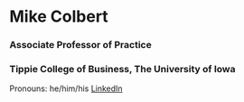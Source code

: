 # Mike Colbert
### Associate Professor of Practice
### Tippie College of Business, The University of Iowa
Pronouns: he/him/his
[LinkedIn](https://www.linkedin.com/mikecolbert)

<!--
**mikecolbert/mikecolbert** is a ✨ _special_ ✨ repository because its `README.md` (this file) appears on your GitHub profile.

Here are some ideas to get you started:

- 🔭 I’m currently working on ...
- 🌱 I’m currently learning ...
- 👯 I’m looking to collaborate on ...
- 🤔 I’m looking for help with ...
- 💬 Ask me about ...
- 📫 How to reach me: ...
- 😄 Pronouns: ...
- ⚡ Fun fact: ...
-->
